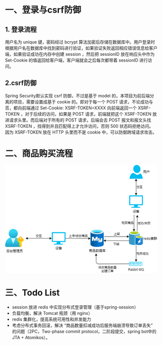 # 一、登录与csrf防御
## 1. 登录流程

用户名为 unique 键，密码经过 bcrypt 算法加密后存储在数据库中。用户登录时根据用户名在数据库中找到密码进行验证，如果验证失败返回相应错误信息给客户端，如果验证成功在内存中创建 session ，然后把 sessionID 放在响应头中作为 Set-Cookie 的值返回给客户端，客户端就会之后每次都带着 sessionID 进行访问。

## 2.csrf防御

Spring Security默认实现 csrf 防御，不过是基于 model 的，本项目为前后端分离的项目，需要设置成基于 cookie 的。即对于每一个 POST 请求，不论成功与否，都向前端通过 Set-Cookie: XSRF-TOKEN=XXXX 向前端返回一个 XSRF-TOKEN ，对于后续的访问，如果是 POST 请求，前端就把这个 XSRF-TOKEN 放进请求头里。而后端对于所有的 POST 请求，后端会去 POST 报文和报文头找 XSRF-TOKEN ，找得到并且匹配得上才允许访问，否则 500 状态码拒绝访问。因为 XSRF-TOKEN 放在 HTTP 头里而不是 cookie 中，可以防御跨域请求攻击。
 
# 二、商品购买流程

![商品购买流程.png](商品购买流程.png)

# 三、Todo List

- session 放进 redis 中实现分布式登录管理（基于spring-session）
- 负载均衡，解决 Tomcat 瓶颈（用 nginx）
- redis 集群化，提高系统可用性和并发能力
- 考虑分布式事务回滚，解决 “商品数量扣减成功后服务端崩溃导致订单丢失” 的问题（2PC，Two-phase commit protocol，二阶段提交，spring bot中的 JTA + Atomikos）。
